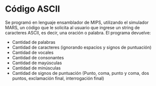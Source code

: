 # Código ASCII
Se programó en lenguaje ensamblador de MIPS, utilizando el simulador MARS, un 
código que le solicita al usuario que ingrese un string de caracteres ASCII, es decir, una oración o palabra. 
El programa devuelve: 
- Cantidad de palabras
- Cantidad de caracteres (ignorando espacios y signos de puntuación)
- Cantidad de vocales
- Cantidad de consonantes
- Cantidad de mayúsculas
- Cantidad de minúsculas
- Cantidad de signos de puntuación (Punto, coma, punto y coma, dos puntos, exclamación final, interrogación final)